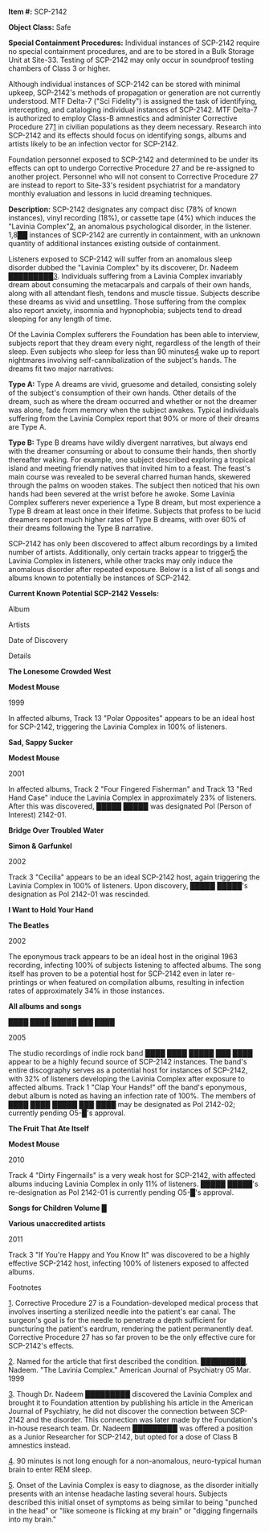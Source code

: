   
**Item #:** SCP-2142

**Object Class:** Safe

**Special Containment Procedures:** Individual instances of SCP-2142 require no special containment procedures, and are to be stored in a Bulk Storage Unit at Site-33. Testing of SCP-2142 may only occur in soundproof testing chambers of Class 3 or higher.

Although individual instances of SCP-2142 can be stored with minimal upkeep, SCP-2142's methods of propagation or generation are not currently understood. MTF Delta-7 ("Sci Fidelity") is assigned the task of identifying, intercepting, and cataloging individual instances of SCP-2142. MTF Delta-7 is authorized to employ Class-B amnestics and administer Corrective Procedure 27[1](javascript:;) in civilian populations as they deem necessary. Research into SCP-2142 and its effects should focus on identifying songs, albums and artists likely to be an infection vector for SCP-2142.

Foundation personnel exposed to SCP-2142 and determined to be under its effects can opt to undergo Corrective Procedure 27 and be re-assigned to another project. Personnel who will not consent to Corrective Procedure 27 are instead to report to Site-33's resident psychiatrist for a mandatory monthly evaluation and lessons in lucid dreaming techniques.

**Description:** SCP-2142 designates any compact disc (78% of known instances), vinyl recording (18%), or cassette tape (4%) which induces the "Lavinia Complex"[2](javascript:;), an anomalous psychological disorder, in the listener. 1,8██ instances of SCP-2142 are currently in containment, with an unknown quantity of additional instances existing outside of containment.

Listeners exposed to SCP-2142 will suffer from an anomalous sleep disorder dubbed the "Lavinia Complex" by its discoverer, Dr. Nadeem █████████[3](javascript:;). Individuals suffering from a Lavinia Complex invariably dream about consuming the metacarpals and carpals of their own hands, along with all attendant flesh, tendons and muscle tissue. Subjects describe these dreams as vivid and unsettling. Those suffering from the complex also report anxiety, insomnia and hypnophobia; subjects tend to dread sleeping for any length of time.

Of the Lavinia Complex sufferers the Foundation has been able to interview, subjects report that they dream every night, regardless of the length of their sleep. Even subjects who sleep for less than 90 minutes[4](javascript:;) wake up to report nightmares involving self-cannibalization of the subject's hands. The dreams fit two major narratives:

**Type A:** Type A dreams are vivid, gruesome and detailed, consisting solely of the subject's consumption of their own hands. Other details of the dream, such as where the dream occurred and whether or not the dreamer was alone, fade from memory when the subject awakes. Typical individuals suffering from the Lavinia Complex report that 90% or more of their dreams are Type A.

**Type B:** Type B dreams have wildly divergent narratives, but always end with the dreamer consuming or about to consume their hands, then shortly thereafter waking. For example, one subject described exploring a tropical island and meeting friendly natives that invited him to a feast. The feast's main course was revealed to be several charred human hands, skewered through the palms on wooden stakes. The subject then noticed that his own hands had been severed at the wrist before he awoke. Some Lavinia Complex sufferers never experience a Type B dream, but most experience a Type B dream at least once in their lifetime. Subjects that profess to be lucid dreamers report much higher rates of Type B dreams, with over 60% of their dreams following the Type B narrative.

SCP-2142 has only been discovered to affect album recordings by a limited number of artists. Additionally, only certain tracks appear to trigger[5](javascript:;) the Lavinia Complex in listeners, while other tracks may only induce the anomalous disorder after repeated exposure. Below is a list of all songs and albums known to potentially be instances of SCP-2142.

**Current Known Potential SCP-2142 Vessels:**  

Album

Artists

Date of Discovery

Details

**The Lonesome Crowded West**

**Modest Mouse**

1999

In affected albums, Track 13 "Polar Opposites" appears to be an ideal host for SCP-2142, triggering the Lavinia Complex in 100% of listeners.

**Sad, Sappy Sucker**

**Modest Mouse**

2001

In affected albums, Track 2 "Four Fingered Fisherman" and Track 13 "Red Hand Case" induce the Lavinia Complex in approximately 23% of listeners. After this was discovered, █████ █████ was designated PoI (Person of Interest) 2142-01.

**Bridge Over Troubled Water**

**Simon & Garfunkel**

2002

Track 3 "Cecilia" appears to be an ideal SCP-2142 host, again triggering the Lavinia Complex in 100% of listeners. Upon discovery, █████ █████'s designation as PoI 2142-01 was rescinded.

**I Want to Hold Your Hand**

**The Beatles**

2002

The eponymous track appears to be an ideal host in the original 1963 recording, infecting 100% of subjects listening to affected albums. The song itself has proven to be a potential host for SCP-2142 even in later re-printings or when featured on compilation albums, resulting in infection rates of approximately 34% in those instances.

**All albums and songs**

**████ ████ █████ ███ ████**

2005

The studio recordings of indie rock band ████ ████ █████ ███ ████ appear to be a highly fecund source of SCP-2142 instances. The band's entire discography serves as a potential host for instances of SCP-2142, with 32% of listeners developing the Lavinia Complex after exposure to affected albums. Track 1 "Clap Your Hands!" off the band's eponymous, debut album is noted as having an infection rate of 100%. The members of ████ ████ █████ ███ ████ may be designated as PoI 2142-02; currently pending O5-█'s approval.

**The Fruit That Ate Itself**

**Modest Mouse**

2010

Track 4 "Dirty Fingernails" is a very weak host for SCP-2142, with affected albums inducing Lavinia Complex in only 11% of listeners. █████ █████'s re-designation as PoI 2142-01 is currently pending O5-█'s approval.

**Songs for Children Volume █**

**Various unaccredited artists**

2011

Track 3 "If You're Happy and You Know It" was discovered to be a highly effective SCP-2142 host, infecting 100% of listeners exposed to affected albums.

Footnotes

[1](javascript:;). Corrective Procedure 27 is a Foundation-developed medical process that involves inserting a sterilized needle into the patient's ear canal. The surgeon's goal is for the needle to penetrate a depth sufficient for puncturing the patient's eardrum, rendering the patient permanently deaf. Corrective Procedure 27 has so far proven to be the only effective cure for SCP-2142's effects.

[2](javascript:;). Named for the article that first described the condition. █████████, Nadeem. "The Lavinia Complex." American Journal of Psychiatry 05 Mar. 1999

[3](javascript:;). Though Dr. Nadeem █████████ discovered the Lavinia Complex and brought it to Foundation attention by publishing his article in the American Journal of Psychiatry, he did not discover the connection between SCP-2142 and the disorder. This connection was later made by the Foundation's in-house research team. Dr. Nadeem █████████ was offered a position as a Junior Researcher for SCP-2142, but opted for a dose of Class B amnestics instead.

[4](javascript:;). 90 minutes is not long enough for a non-anomalous, neuro-typical human brain to enter REM sleep.

[5](javascript:;). Onset of the Lavinia Complex is easy to diagnose, as the disorder initially presents with an intense headache lasting several hours. Subjects described this initial onset of symptoms as being similar to being "punched in the head" or "like someone is flicking at my brain" or "digging fingernails into my brain."